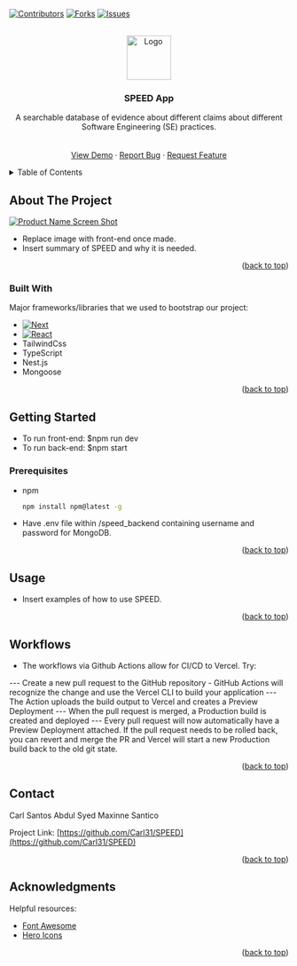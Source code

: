 <!-- Improved compatibility of back to top link: See: https://github.com/othneildrew/Best-README-Template/pull/73 -->
<a name="readme-top"></a>

<!-- PROJECT SHIELDS -->
<!--
*** I'm using markdown "reference style" links for readability.
*** Reference links are enclosed in brackets [ ] instead of parentheses ( ).
*** See the bottom of this document for the declaration of the reference variables
*** for contributors-url, forks-url, etc. This is an optional, concise syntax you may use.
*** https://www.markdownguide.org/basic-syntax/#reference-style-links
-->
[![Contributors][contributors-shield]][contributors-url]
[![Forks][forks-shield]][forks-url]
[![Issues][issues-shield]][issues-url]



<!-- PROJECT LOGO -->
<br />
<div align="center">
  <a href="https://github.com/Carl31/SPEED">
    <img src="images/logo.png" alt="Logo" width="80" height="80">
  </a>

  <h3 align="center">SPEED App</h3>

  <p align="center">
    A searchable database of evidence about different claims about different Software Engineering (SE) practices.
    <br />
    <br />
    <br />
    <a href="https://vercel.com">View Demo</a>
    ·
    <a href="https://github.com/Carl31/SPEED/issues">Report Bug</a>
    ·
    <a href="https://github.com/Carl31/SPEED/issues">Request Feature</a>
  </p>
</div>



<!-- TABLE OF CONTENTS -->
<details>
  <summary>Table of Contents</summary>
  <ol>
    <li>
      <a href="#about-the-project">About The Project</a>
      <ul>
        <li><a href="#built-with">Built With</a></li>
      </ul>
    </li>
    <li>
      <a href="#getting-started">Getting Started</a>
      <ul>
        <li><a href="#prerequisites">Prerequisites</a></li>
      </ul>
    </li>
    <li><a href="#usage">Usage</a></li>
    <li><a href="#usage">Workflows</a></li>
    <li><a href="#contact">Contact</a></li>
    <li><a href="#acknowledgments">Acknowledgments</a></li>
  </ol>
</details>



<!-- ABOUT THE PROJECT -->
## About The Project

[![Product Name Screen Shot][product-screenshot]](https://example.com)

- Replace image with front-end once made.
- Insert summary of SPEED and why it is needed.

<p align="right">(<a href="#readme-top">back to top</a>)</p>



### Built With

Major frameworks/libraries that we used to bootstrap our project:

* [![Next][Next.js]][Next-url]
* [![React][React.js]][React-url]
* TailwindCss
* TypeScript
* Nest.js
* Mongoose


<p align="right">(<a href="#readme-top">back to top</a>)</p>



<!-- GETTING STARTED -->
## Getting Started

- To run front-end: $npm run dev
- To run back-end: $npm start

### Prerequisites

* npm
  ```sh
  npm install npm@latest -g
  ```
* Have .env file within /speed_backend containing username and password for MongoDB.

<p align="right">(<a href="#readme-top">back to top</a>)</p>



<!-- USAGE EXAMPLES -->
## Usage

- Insert examples of how to use SPEED.

<p align="right">(<a href="#readme-top">back to top</a>)</p>


<!-- WORKFLOWS -->
## Workflows

- The workflows via Github Actions allow for CI/CD to Vercel. Try:

--- Create a new pull request to the GitHub repository - GitHub Actions will recognize the change and use the Vercel CLI to build your application
--- The Action uploads the build output to Vercel and creates a Preview Deployment
--- When the pull request is merged, a Production build is created and deployed
--- Every pull request will now automatically have a Preview Deployment attached. If the pull request needs to be rolled back, you can revert and merge the PR and Vercel will start a new Production build back to the old git state.

<p align="right">(<a href="#readme-top">back to top</a>)</p>



<!-- CONTACT -->
## Contact

Carl Santos
Abdul Syed
Maxinne Santico

Project Link: [https://github.com/Carl31/SPEED](https://github.com/Carl31/SPEED)

<p align="right">(<a href="#readme-top">back to top</a>)</p>



<!-- ACKNOWLEDGMENTS -->
## Acknowledgments

Helpful resources:

* [Font Awesome](https://fontawesome.com)
* [Hero Icons](https://heroicons.com/)

<p align="right">(<a href="#readme-top">back to top</a>)</p>



<!-- MARKDOWN LINKS & IMAGES -->
<!-- https://www.markdownguide.org/basic-syntax/#reference-style-links -->
[contributors-shield]: https://img.shields.io/github/contributors/Carl31/SPEED.svg?style=for-the-badge
[contributors-url]: https://github.com/Carl31/SPEED/graphs/contributors
[forks-shield]: https://img.shields.io/github/forks/Carl31/SPEED.svg?style=for-the-badge
[forks-url]: https://github.com/Carl31/SPEED/network/members
[issues-shield]: https://img.shields.io/github/issues/Carl31/SPEED.svg?style=for-the-badge
[issues-url]: https://github.com/Carl31/SPEED/issues
[product-screenshot]: images/screenshot.png
[Next.js]: https://img.shields.io/badge/next.js-000000?style=for-the-badge&logo=nextdotjs&logoColor=white
[Next-url]: https://nextjs.org/
[React.js]: https://img.shields.io/badge/React-20232A?style=for-the-badge&logo=react&logoColor=61DAFB
[React-url]: https://reactjs.org/
[Tailwind-url]: https://tailwindcss.com/
[Nest.url]: https://nest.js.com
[Typescript]: https://typescriptlang.org
